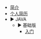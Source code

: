 <!-- _sidebar.md -->
- [简介](README)
- [个人简历](contents/简历/README.md)
- ▶ JAVA
    - ▶ 基础版
        - [入门](contents/java/基础/Java入门/day01-Java入门.md)
